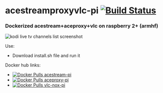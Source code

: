 # acestreamproxyvlc-pi [![Build Status](https://travis-ci.org/sgoryachkin/acestreamproxyvlc-pi.svg?branch=master)](https://travis-ci.org/sgoryachkin/acestreamproxyvlc-pi)
### Dockerized acestream+aceproxy+vlc on raspberry 2+ (armhf)

![kodi live tv channels list screenshot](https://habrastorage.org/files/585/8cb/2c1/5858cb2c1082454e88a849117e26d113.png)

Use:
  * Download install.sh file and run it

Docker hub links:
  * [![Docker Pulls](https://img.shields.io/docker/pulls/sego/acestream-pi.svg) acestream-pi](https://hub.docker.com/r/sego/acestream-pi)
  * [![Docker Pulls](https://img.shields.io/docker/pulls/sego/aceproxy-pi.svg) aceproxy-pi](https://hub.docker.com/r/sego/aceproxy-pi)
  * [![Docker Pulls](https://img.shields.io/docker/pulls/sego/vlc-nox-pi.svg) vlc-nox-pi](https://hub.docker.com/r/sego/vlc-nox-pi)
